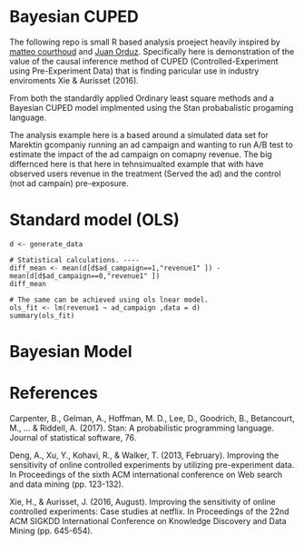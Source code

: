 # Bayesian CUPED

The following repo is small R based analysis proeject heavily inspired by [matteo courthoud](https://github.com/matteocourthoud/Blog-Posts/blob/main/notebooks/cuped.ipynb) and [Juan Orduz](https://juanitorduz.github.io/bayesian_cuped/). Specifically here is demonstration of the value of the causal inference method of CUPED (Controlled-Experiment using Pre-Experiment Data) that is finding paricular use in industry enviroments Xie & Aurisset (2016).

From both the standardly applied Ordinary least square methods and a Bayesian CUPED model implmented using the Stan probabalistic progaming language.

The analysis example here is a based around a simulated data set for Marektin gcompaniy running an ad campaign and wanting to run A/B test to estimate the impact of the ad campaign on comapny revenue. The big differnced here is that here in tehnsimualted example that with have observed users revenue in the treatment (Served the ad) and the control (not ad campain) pre-exposure.  

# Standard model (OLS)
```{r}
d <- generate_data

# Statistical calculations. ----
diff_mean <- mean(d[d$ad_campaign==1,"revenue1" ]) - mean(d[d$ad_campaign==0,"revenue1" ])  
diff_mean

# The same can be achieved using ols lnear model.
ols_fit <- lm(revenue1 ~ ad_campaign ,data = d)
summary(ols_fit)
```
# Bayesian Model

# References

Carpenter, B., Gelman, A., Hoffman, M. D., Lee, D., Goodrich, B., Betancourt, M., ... & Riddell, A. (2017). Stan: A probabilistic programming language. Journal of statistical software, 76.

Deng, A., Xu, Y., Kohavi, R., & Walker, T. (2013, February). Improving the sensitivity of online controlled experiments by utilizing pre-experiment data. In Proceedings of the sixth ACM international conference on Web search and data mining (pp. 123-132).

Xie, H., & Aurisset, J. (2016, August). Improving the sensitivity of online controlled experiments: Case studies at netflix. In Proceedings of the 22nd ACM SIGKDD International Conference on Knowledge Discovery and Data Mining (pp. 645-654).